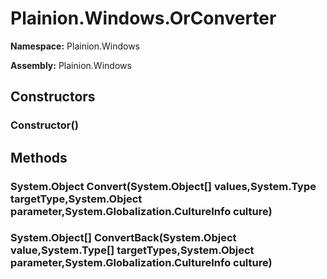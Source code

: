 
# Plainion.Windows.OrConverter

**Namespace:** Plainion.Windows

**Assembly:** Plainion.Windows


## Constructors

### Constructor()


## Methods

### System.Object Convert(System.Object[] values,System.Type targetType,System.Object parameter,System.Globalization.CultureInfo culture)

### System.Object[] ConvertBack(System.Object value,System.Type[] targetTypes,System.Object parameter,System.Globalization.CultureInfo culture)

